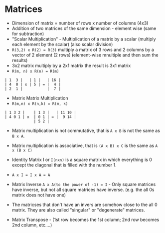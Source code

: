 # Matrices

* Dimension of matrix = number of rows x number of columns  (4x3)
* Addition of two matrices of the same dimension - element wise (same for subtraction)
* "Scalar Multiplication" - Multiplication of a matrix by a scalar (multiply each element by the scalar) (also scalar division)
* `R(3,2) x R(2) = R(3)`  multiply a matrix of 3 rows and 2 columns by a vector of 2 element (2 rows) (element-wise mnultiple and then sum the results)
* 3x2 matrix multiply by a 2x1 matrix the result is 3x1 matrix
* `R(m, n) x R(n) = R(m)`

```
| 1  3 |   | 1 |   | 16 |
| 4  0 | x | 5 | = |  4 |
| 2  1 |           |  7 |
```

* Matrix Matrix Multiplication
* `R(m,n) x R(n,k) = R(m, k)`

```
| 1 3 2 |    | 1 3 |   | 11 10 |
| 4 0 1 | x  | 0 1 | = |  9 14 |
             | 5 2 |
```

* Matrix multiplication is not commutative, that is `A x B` is not the same as `B x A`.
* Matrix multiplication is associative, that is `(A x B) x C` is the same as `A x (B x C)`
* Identity Matrix I or `I(nxn)` is a square matrix in which everything is 0 except the diagonal that is filled with the number 1.
* `A x I = I x A = A`

* Matrix Inverse  `A x A(to the power of -1) = I` - Only square matrices have inverse, but not all square matrices have inverse. (e.g. the all 0s matrix does not have one)
* The matricses that don't have an invers are somehow close to the all 0 matrix. They are also called "singular" or "degenerate" matrices.
* Matrix Transpose - (1st row becomes the 1st column; 2nd row becomes 2nd column, etc....)


